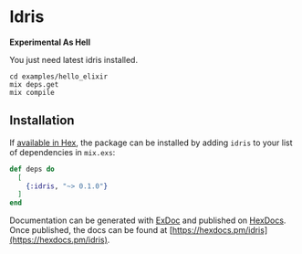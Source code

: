 # Idris

**Experimental As Hell**

You just need latest idris installed.

```
cd examples/hello_elixir
mix deps.get
mix compile

```

## Installation

If [available in Hex](https://hex.pm/docs/publish), the package can be installed
by adding `idris` to your list of dependencies in `mix.exs`:

```elixir
def deps do
  [
    {:idris, "~> 0.1.0"}
  ]
end
```

Documentation can be generated with [ExDoc](https://github.com/elixir-lang/ex_doc)
and published on [HexDocs](https://hexdocs.pm). Once published, the docs can
be found at [https://hexdocs.pm/idris](https://hexdocs.pm/idris).

